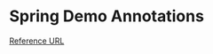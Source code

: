 # Spring Demo Annotations

[Reference URL](https://www.udemy.com/spring-hibernate-tutorial/learn/lecture/5306076#overview)